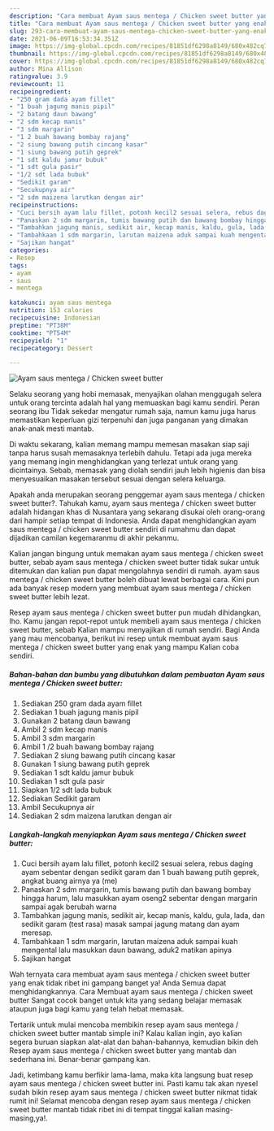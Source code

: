```yaml
---
description: "Cara membuat Ayam saus mentega / Chicken sweet butter yang enak Untuk Jualan"
title: "Cara membuat Ayam saus mentega / Chicken sweet butter yang enak Untuk Jualan"
slug: 293-cara-membuat-ayam-saus-mentega-chicken-sweet-butter-yang-enak-untuk-jualan
date: 2021-06-09T16:53:34.351Z
image: https://img-global.cpcdn.com/recipes/81851df6298a8149/680x482cq70/ayam-saus-mentega-chicken-sweet-butter-foto-resep-utama.jpg
thumbnail: https://img-global.cpcdn.com/recipes/81851df6298a8149/680x482cq70/ayam-saus-mentega-chicken-sweet-butter-foto-resep-utama.jpg
cover: https://img-global.cpcdn.com/recipes/81851df6298a8149/680x482cq70/ayam-saus-mentega-chicken-sweet-butter-foto-resep-utama.jpg
author: Mina Allison
ratingvalue: 3.9
reviewcount: 11
recipeingredient:
- "250 gram dada ayam fillet"
- "1 buah jagung manis pipil"
- "2 batang daun bawang"
- "2 sdm kecap manis"
- "3 sdm margarin"
- "1 2 buah bawang bombay rajang"
- "2 siung bawang putih cincang kasar"
- "1 siung bawang putih geprek"
- "1 sdt kaldu jamur bubuk"
- "1 sdt gula pasir"
- "1/2 sdt lada bubuk"
- "Sedikit garam"
- "Secukupnya air"
- "2 sdm maizena larutkan dengan air"
recipeinstructions:
- "Cuci bersih ayam lalu fillet, potonh kecil2 sesuai selera, rebus daging ayam sebentar dengan sedikit garam dan 1 buah bawang putih geprek, angkat buang airnya ya (me)"
- "Panaskan 2 sdm margarin, tumis bawang putih dan bawang bombay hingga harum, lalu masukkan ayam oseng2 sebentar dengan margarin sampai agak berubah warna"
- "Tambahkan jagung manis, sedikit air, kecap manis, kaldu, gula, lada, dan sedikit garam (test rasa) masak sampai jagung matang dan ayam meresap."
- "Tambahkaan 1 sdm margarin, larutan maizena aduk sampai kuah mengental lalu masukkan daun bawang, aduk2 matikan apinya"
- "Sajikan hangat"
categories:
- Resep
tags:
- ayam
- saus
- mentega

katakunci: ayam saus mentega 
nutrition: 153 calories
recipecuisine: Indonesian
preptime: "PT38M"
cooktime: "PT54M"
recipeyield: "1"
recipecategory: Dessert

---
```



![Ayam saus mentega / Chicken sweet butter](https://img-global.cpcdn.com/recipes/81851df6298a8149/680x482cq70/ayam-saus-mentega-chicken-sweet-butter-foto-resep-utama.jpg)

Selaku seorang yang hobi memasak, menyajikan olahan menggugah selera untuk orang tercinta adalah hal yang memuaskan bagi kamu sendiri. Peran seorang ibu Tidak sekedar mengatur rumah saja, namun kamu juga harus memastikan keperluan gizi terpenuhi dan juga panganan yang dimakan anak-anak mesti mantab.

Di waktu  sekarang, kalian memang mampu memesan masakan siap saji tanpa harus susah memasaknya terlebih dahulu. Tetapi ada juga mereka yang memang ingin menghidangkan yang terlezat untuk orang yang dicintainya. Sebab, memasak yang diolah sendiri jauh lebih higienis dan bisa menyesuaikan masakan tersebut sesuai dengan selera keluarga. 



Apakah anda merupakan seorang penggemar ayam saus mentega / chicken sweet butter?. Tahukah kamu, ayam saus mentega / chicken sweet butter adalah hidangan khas di Nusantara yang sekarang disukai oleh orang-orang dari hampir setiap tempat di Indonesia. Anda dapat menghidangkan ayam saus mentega / chicken sweet butter sendiri di rumahmu dan dapat dijadikan camilan kegemaranmu di akhir pekanmu.

Kalian jangan bingung untuk memakan ayam saus mentega / chicken sweet butter, sebab ayam saus mentega / chicken sweet butter tidak sukar untuk ditemukan dan kalian pun dapat mengolahnya sendiri di rumah. ayam saus mentega / chicken sweet butter boleh dibuat lewat berbagai cara. Kini pun ada banyak resep modern yang membuat ayam saus mentega / chicken sweet butter lebih lezat.

Resep ayam saus mentega / chicken sweet butter pun mudah dihidangkan, lho. Kamu jangan repot-repot untuk membeli ayam saus mentega / chicken sweet butter, sebab Kalian mampu menyajikan di rumah sendiri. Bagi Anda yang mau mencobanya, berikut ini resep untuk membuat ayam saus mentega / chicken sweet butter yang enak yang mampu Kalian coba sendiri.

<!--inarticleads1-->

##### Bahan-bahan dan bumbu yang dibutuhkan dalam pembuatan Ayam saus mentega / Chicken sweet butter:

1. Sediakan 250 gram dada ayam fillet
1. Sediakan 1 buah jagung manis pipil
1. Gunakan 2 batang daun bawang
1. Ambil 2 sdm kecap manis
1. Ambil 3 sdm margarin
1. Ambil 1 /2 buah bawang bombay rajang
1. Sediakan 2 siung bawang putih cincang kasar
1. Gunakan 1 siung bawang putih geprek
1. Sediakan 1 sdt kaldu jamur bubuk
1. Sediakan 1 sdt gula pasir
1. Siapkan 1/2 sdt lada bubuk
1. Sediakan Sedikit garam
1. Ambil Secukupnya air
1. Sediakan 2 sdm maizena larutkan dengan air




<!--inarticleads2-->

##### Langkah-langkah menyiapkan Ayam saus mentega / Chicken sweet butter:

1. Cuci bersih ayam lalu fillet, potonh kecil2 sesuai selera, rebus daging ayam sebentar dengan sedikit garam dan 1 buah bawang putih geprek, angkat buang airnya ya (me)
1. Panaskan 2 sdm margarin, tumis bawang putih dan bawang bombay hingga harum, lalu masukkan ayam oseng2 sebentar dengan margarin sampai agak berubah warna
1. Tambahkan jagung manis, sedikit air, kecap manis, kaldu, gula, lada, dan sedikit garam (test rasa) masak sampai jagung matang dan ayam meresap.
1. Tambahkaan 1 sdm margarin, larutan maizena aduk sampai kuah mengental lalu masukkan daun bawang, aduk2 matikan apinya
1. Sajikan hangat




Wah ternyata cara membuat ayam saus mentega / chicken sweet butter yang enak tidak ribet ini gampang banget ya! Anda Semua dapat menghidangkannya. Cara Membuat ayam saus mentega / chicken sweet butter Sangat cocok banget untuk kita yang sedang belajar memasak ataupun juga bagi kamu yang telah hebat memasak.

Tertarik untuk mulai mencoba membikin resep ayam saus mentega / chicken sweet butter mantab simple ini? Kalau kalian ingin, ayo kalian segera buruan siapkan alat-alat dan bahan-bahannya, kemudian bikin deh Resep ayam saus mentega / chicken sweet butter yang mantab dan sederhana ini. Benar-benar gampang kan. 

Jadi, ketimbang kamu berfikir lama-lama, maka kita langsung buat resep ayam saus mentega / chicken sweet butter ini. Pasti kamu tak akan nyesel sudah bikin resep ayam saus mentega / chicken sweet butter nikmat tidak rumit ini! Selamat mencoba dengan resep ayam saus mentega / chicken sweet butter mantab tidak ribet ini di tempat tinggal kalian masing-masing,ya!.

